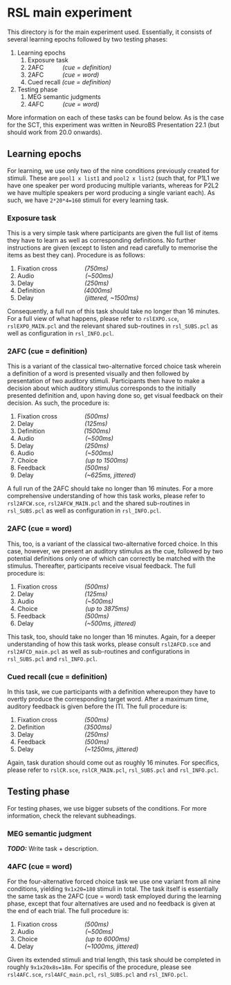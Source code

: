 # RSL main experiment
This directory is for the main experiment used. Essentially, it consists of several learning epochs followed by two testing phases:

1. Learning epochs
   1. Exposure task
   2. 2AFC&nbsp;&nbsp;&nbsp;&nbsp;&nbsp;&nbsp;&nbsp;&nbsp;&nbsp;&nbsp;&nbsp;*(cue = definition)*
   3. 2AFC&nbsp;&nbsp;&nbsp;&nbsp;&nbsp;&nbsp;&nbsp;&nbsp;&nbsp;&nbsp;&nbsp;*(cue = word)*
   4. Cued recall *(cue = definition)*
2. Testing phase
   1. MEG semantic judgments
   2. 4AFC&nbsp;&nbsp;&nbsp;&nbsp;&nbsp;&nbsp;&nbsp;&nbsp;&nbsp;&nbsp;&nbsp;*(cue = word)*

More information on each of these tasks can be found below. As is the case for the SCT, this experiment was written in NeuroBS Presentation 22.1 (but should work from 20.0 onwards).

## Learning epochs
For learning, we use only two of the nine conditions previously created for stimuli. These are `pool1 x list1` and `pool2 x list2` (such that, for P1L1 we have one speaker per word producing multiple variants, whereas for P2L2 we have multiple speakers per word producing a single variant each). As such, we have `2*20*4=160` stimuli for every learning task.

### Exposure task
This is a very simple task where participants are given the full list of items they have to learn as well as corresponding definitions. No further instructions are given (except to listen and read carefully to memorise the items as best they can). Procedure is as follows:

1. Fixation cross&nbsp;&nbsp;&nbsp;&nbsp;&nbsp;&nbsp;&nbsp;&nbsp;&nbsp;&nbsp;&nbsp;&nbsp;&nbsp;&nbsp;&nbsp;&nbsp;*(750ms)*
2. Audio&nbsp;&nbsp;&nbsp;&nbsp;&nbsp;&nbsp;&nbsp;&nbsp;&nbsp;&nbsp;&nbsp;&nbsp;&nbsp;&nbsp;&nbsp;&nbsp;&nbsp;&nbsp;&nbsp;&nbsp;&nbsp;&nbsp;&nbsp;&nbsp;&nbsp;&nbsp;&nbsp;&nbsp;&nbsp;&nbsp;*(~500ms)*
3. Delay&nbsp;&nbsp;&nbsp;&nbsp;&nbsp;&nbsp;&nbsp;&nbsp;&nbsp;&nbsp;&nbsp;&nbsp;&nbsp;&nbsp;&nbsp;&nbsp;&nbsp;&nbsp;&nbsp;&nbsp;&nbsp;&nbsp;&nbsp;&nbsp;&nbsp;&nbsp;&nbsp;&nbsp;&nbsp;&nbsp;*(250ms)*
4. Definition&nbsp;&nbsp;&nbsp;&nbsp;&nbsp;&nbsp;&nbsp;&nbsp;&nbsp;&nbsp;&nbsp;&nbsp;&nbsp;&nbsp;&nbsp;&nbsp;&nbsp;&nbsp;&nbsp;&nbsp;&nbsp;&nbsp; *(4000ms)*
5. Delay&nbsp;&nbsp;&nbsp;&nbsp;&nbsp;&nbsp;&nbsp;&nbsp;&nbsp;&nbsp;&nbsp;&nbsp;&nbsp;&nbsp;&nbsp;&nbsp;&nbsp;&nbsp;&nbsp;&nbsp;&nbsp;&nbsp;&nbsp;&nbsp;&nbsp;&nbsp;&nbsp;&nbsp;&nbsp;&nbsp;*(jittered, ~1500ms)*

Consequently, a full run of this task should take no longer than 16 minutes. For a full view of what happens, please refer to `rslEXPO.sce`, `rslEXPO_MAIN.pcl` and the relevant shared sub-routines in `rsl_SUBS.pcl` as well as configuration in `rsl_INFO.pcl`.

### 2AFC (cue = definition)
This is a variant of the classical two-alternative forced choice task wherein a definition of a word is presented visually and then followed by presentation of two auditory stimuli. Participants then have to make a decision about which auditory stimulus corresponds to the initially presented definition and, upon having done so, get visual feedback on their decision. As such, the procedure is:


1. Fixation cross&nbsp;&nbsp;&nbsp;&nbsp;&nbsp;&nbsp;&nbsp;&nbsp;&nbsp;&nbsp;&nbsp;&nbsp;&nbsp;&nbsp;&nbsp;&nbsp;*(500ms)*
2. Delay&nbsp;&nbsp;&nbsp;&nbsp;&nbsp;&nbsp;&nbsp;&nbsp;&nbsp;&nbsp;&nbsp;&nbsp;&nbsp;&nbsp;&nbsp;&nbsp;&nbsp;&nbsp;&nbsp;&nbsp;&nbsp;&nbsp;&nbsp;&nbsp;&nbsp;&nbsp;&nbsp;&nbsp;&nbsp;&nbsp;*(125ms)*
3. Definition&nbsp;&nbsp;&nbsp;&nbsp;&nbsp;&nbsp;&nbsp;&nbsp;&nbsp;&nbsp;&nbsp;&nbsp;&nbsp;&nbsp;&nbsp;&nbsp;&nbsp;&nbsp;&nbsp;&nbsp;&nbsp;&nbsp; *(1500ms)*
4. Audio&nbsp;&nbsp;&nbsp;&nbsp;&nbsp;&nbsp;&nbsp;&nbsp;&nbsp;&nbsp;&nbsp;&nbsp;&nbsp;&nbsp;&nbsp;&nbsp;&nbsp;&nbsp;&nbsp;&nbsp;&nbsp;&nbsp;&nbsp;&nbsp;&nbsp;&nbsp;&nbsp;&nbsp;&nbsp;&nbsp;*(~500ms)*
5. Delay&nbsp;&nbsp;&nbsp;&nbsp;&nbsp;&nbsp;&nbsp;&nbsp;&nbsp;&nbsp;&nbsp;&nbsp;&nbsp;&nbsp;&nbsp;&nbsp;&nbsp;&nbsp;&nbsp;&nbsp;&nbsp;&nbsp;&nbsp;&nbsp;&nbsp;&nbsp;&nbsp;&nbsp;&nbsp;&nbsp;*(250ms)*
6. Audio&nbsp;&nbsp;&nbsp;&nbsp;&nbsp;&nbsp;&nbsp;&nbsp;&nbsp;&nbsp;&nbsp;&nbsp;&nbsp;&nbsp;&nbsp;&nbsp;&nbsp;&nbsp;&nbsp;&nbsp;&nbsp;&nbsp;&nbsp;&nbsp;&nbsp;&nbsp;&nbsp;&nbsp;&nbsp;&nbsp;*(~500ms)*
7. Choice&nbsp;&nbsp;&nbsp;&nbsp;&nbsp;&nbsp;&nbsp;&nbsp;&nbsp;&nbsp;&nbsp;&nbsp;&nbsp;&nbsp;&nbsp;&nbsp;&nbsp;&nbsp;&nbsp;&nbsp;&nbsp;&nbsp;&nbsp;&nbsp;&nbsp;&nbsp;&nbsp; *(up to 1500ms)*
8. Feedback&nbsp;&nbsp;&nbsp;&nbsp;&nbsp;&nbsp;&nbsp;&nbsp;&nbsp;&nbsp;&nbsp;&nbsp;&nbsp;&nbsp;&nbsp;&nbsp;&nbsp;&nbsp;&nbsp;&nbsp;&nbsp;&nbsp;&nbsp;*(500ms)*
9. Delay&nbsp;&nbsp;&nbsp;&nbsp;&nbsp;&nbsp;&nbsp;&nbsp;&nbsp;&nbsp;&nbsp;&nbsp;&nbsp;&nbsp;&nbsp;&nbsp;&nbsp;&nbsp;&nbsp;&nbsp;&nbsp;&nbsp;&nbsp;&nbsp;&nbsp;&nbsp;&nbsp;&nbsp;&nbsp;&nbsp;*(~625ms, jittered)*

A full run of the 2AFC should take no longer than 16 minutes. For a more comprehensive understanding of how this task works, please refer to `rsl2AFCW.sce`, `rsl2AFCW_MAIN.pcl` and the shared sub-routines in `rsl_SUBS.pcl` as well as configuration in `rsl_INFO.pcl`.

### 2AFC (cue = word)
This, too, is a variant of the classical two-alternative forced choice. In this case, however, we present an auditory stimulus as the cue, followed by two potential definitions only one of which can correctly be matched with the stimulus. Thereafter, participants receive visual feedback. The full procedure is:

1. Fixation cross&nbsp;&nbsp;&nbsp;&nbsp;&nbsp;&nbsp;&nbsp;&nbsp;&nbsp;&nbsp;&nbsp;&nbsp;&nbsp;&nbsp;&nbsp;&nbsp;*(500ms)*
2. Delay&nbsp;&nbsp;&nbsp;&nbsp;&nbsp;&nbsp;&nbsp;&nbsp;&nbsp;&nbsp;&nbsp;&nbsp;&nbsp;&nbsp;&nbsp;&nbsp;&nbsp;&nbsp;&nbsp;&nbsp;&nbsp;&nbsp;&nbsp;&nbsp;&nbsp;&nbsp;&nbsp;&nbsp;&nbsp;&nbsp;*(125ms)*
3. Audio&nbsp;&nbsp;&nbsp;&nbsp;&nbsp;&nbsp;&nbsp;&nbsp;&nbsp;&nbsp;&nbsp;&nbsp;&nbsp;&nbsp;&nbsp;&nbsp;&nbsp;&nbsp;&nbsp;&nbsp;&nbsp;&nbsp;&nbsp;&nbsp;&nbsp;&nbsp;&nbsp;&nbsp;&nbsp;&nbsp;*(~500ms)*
4. Choice&nbsp;&nbsp;&nbsp;&nbsp;&nbsp;&nbsp;&nbsp;&nbsp;&nbsp;&nbsp;&nbsp;&nbsp;&nbsp;&nbsp;&nbsp;&nbsp;&nbsp;&nbsp;&nbsp;&nbsp;&nbsp;&nbsp;&nbsp;&nbsp;&nbsp;&nbsp;&nbsp; *(up to 3875ms)*
5. Feedback&nbsp;&nbsp;&nbsp;&nbsp;&nbsp;&nbsp;&nbsp;&nbsp;&nbsp;&nbsp;&nbsp;&nbsp;&nbsp;&nbsp;&nbsp;&nbsp;&nbsp;&nbsp;&nbsp;&nbsp;&nbsp;&nbsp;&nbsp;*(500ms)*
6. Delay&nbsp;&nbsp;&nbsp;&nbsp;&nbsp;&nbsp;&nbsp;&nbsp;&nbsp;&nbsp;&nbsp;&nbsp;&nbsp;&nbsp;&nbsp;&nbsp;&nbsp;&nbsp;&nbsp;&nbsp;&nbsp;&nbsp;&nbsp;&nbsp;&nbsp;&nbsp;&nbsp;&nbsp;&nbsp;&nbsp;*(~500ms, jittered)*

This task, too, should take no longer than 16 minutes. Again, for a deeper understanding of how this task works, please consult `rsl2AFCD.sce` and `rsl2AFCD_main.pcl` as well as sub-routines and configurations in `rsl_SUBS.pcl` and `rsl_INFO.pcl`.

### Cued recall (cue = definition)
In this task, we cue participants with a definition whereupon they have to overtly produce the corresponding target word. After a maximum time, auditory feedback is given before the ITI. The full procedure is:

1. Fixation cross&nbsp;&nbsp;&nbsp;&nbsp;&nbsp;&nbsp;&nbsp;&nbsp;&nbsp;&nbsp;&nbsp;&nbsp;&nbsp;&nbsp;&nbsp;&nbsp;*(500ms)*
2. Definition&nbsp;&nbsp;&nbsp;&nbsp;&nbsp;&nbsp;&nbsp;&nbsp;&nbsp;&nbsp;&nbsp;&nbsp;&nbsp;&nbsp;&nbsp;&nbsp;&nbsp;&nbsp;&nbsp;&nbsp;&nbsp;&nbsp; *(3500ms)*
3. Delay&nbsp;&nbsp;&nbsp;&nbsp;&nbsp;&nbsp;&nbsp;&nbsp;&nbsp;&nbsp;&nbsp;&nbsp;&nbsp;&nbsp;&nbsp;&nbsp;&nbsp;&nbsp;&nbsp;&nbsp;&nbsp;&nbsp;&nbsp;&nbsp;&nbsp;&nbsp;&nbsp;&nbsp;&nbsp;&nbsp;*(250ms)*
4. Feedback&nbsp;&nbsp;&nbsp;&nbsp;&nbsp;&nbsp;&nbsp;&nbsp;&nbsp;&nbsp;&nbsp;&nbsp;&nbsp;&nbsp;&nbsp;&nbsp;&nbsp;&nbsp;&nbsp;&nbsp;&nbsp;&nbsp;&nbsp;*(500ms)*
5. Delay&nbsp;&nbsp;&nbsp;&nbsp;&nbsp;&nbsp;&nbsp;&nbsp;&nbsp;&nbsp;&nbsp;&nbsp;&nbsp;&nbsp;&nbsp;&nbsp;&nbsp;&nbsp;&nbsp;&nbsp;&nbsp;&nbsp;&nbsp;&nbsp;&nbsp;&nbsp;&nbsp;&nbsp;&nbsp;&nbsp;*(~1250ms, jittered)*

Again, task duration should come out as roughly 16 minutes. For specifics, please refer to `rslCR.sce`, `rslCR_MAIN.pcl`, `rsl_SUBS.pcl` and `rsl_INFO.pcl`.

## Testing phase
For testing phases, we use bigger subsets of the conditions. For more information, check the relevant subheadings.

### MEG semantic judgment
***TODO:*** Write task + description.

### 4AFC (cue = word)
For the four-alternative forced choice task we use one variant from all nine conditions, yielding `9x1x20=180` stimuli in total. The task itself is essentially the same task as the 2AFC (cue = word) task employed during the learning phase, except that four alternatives are used and no feedback is given at the end of each trial. The full procedure is:

1. Fixation cross&nbsp;&nbsp;&nbsp;&nbsp;&nbsp;&nbsp;&nbsp;&nbsp;&nbsp;&nbsp;&nbsp;&nbsp;&nbsp;&nbsp;&nbsp;&nbsp;*(500ms)*
2. Audio&nbsp;&nbsp;&nbsp;&nbsp;&nbsp;&nbsp;&nbsp;&nbsp;&nbsp;&nbsp;&nbsp;&nbsp;&nbsp;&nbsp;&nbsp;&nbsp;&nbsp;&nbsp;&nbsp;&nbsp;&nbsp;&nbsp;&nbsp;&nbsp;&nbsp;&nbsp;&nbsp;&nbsp;&nbsp;&nbsp;*(~500ms)*
3. Choice&nbsp;&nbsp;&nbsp;&nbsp;&nbsp;&nbsp;&nbsp;&nbsp;&nbsp;&nbsp;&nbsp;&nbsp;&nbsp;&nbsp;&nbsp;&nbsp;&nbsp;&nbsp;&nbsp;&nbsp;&nbsp;&nbsp;&nbsp;&nbsp;&nbsp;&nbsp;&nbsp; *(up to 6000ms)*
4. Delay&nbsp;&nbsp;&nbsp;&nbsp;&nbsp;&nbsp;&nbsp;&nbsp;&nbsp;&nbsp;&nbsp;&nbsp;&nbsp;&nbsp;&nbsp;&nbsp;&nbsp;&nbsp;&nbsp;&nbsp;&nbsp;&nbsp;&nbsp;&nbsp;&nbsp;&nbsp;&nbsp;&nbsp;&nbsp;&nbsp;*(~1000ms, jittered)*

Given its extended stimuli and trial length, this task should be completed in roughly `9x1x20x8s=18m`. For specifis of the procedure, please see `rsl4AFC.sce`, `rsl4AFC_main.pcl`, `rsl_SUBS.pcl` and `rsl_INFO.pcl`.
